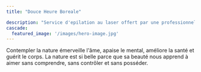 ```yaml
---
title: "Douce Heure Boreale"

description: "Service d'epilation au laser offert par une professionnelle de la santé avec des connaissances médicales avancées, approuvée par le conseil des services de soins personnels et expérimentée depuis plusieurs années."
cascade:
  featured_image: '/images/hero-image.jpg'
---
```

Contempler la nature émerveille l'âme, apaise le mental, améliore la santé et guérit le corps. La nature est si belle parce que sa beauté nous apprend à aimer sans comprendre, sans contrôler et sans posséder.
